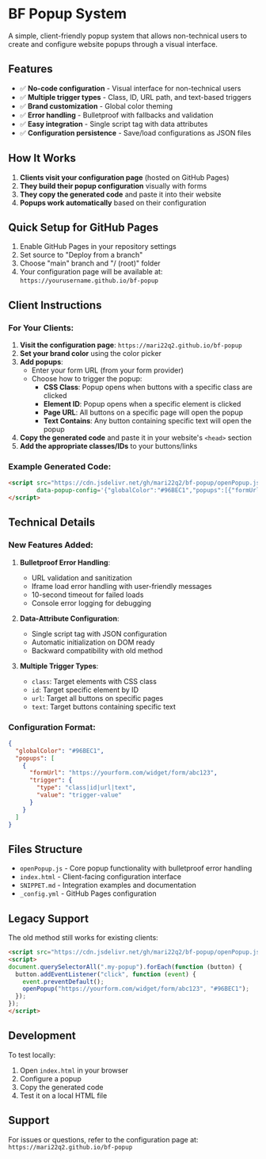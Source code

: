# BF Popup System

A simple, client-friendly popup system that allows non-technical users to create and configure website popups through a visual interface.

## Features

- ✅ **No-code configuration** - Visual interface for non-technical users
- ✅ **Multiple trigger types** - Class, ID, URL path, and text-based triggers  
- ✅ **Brand customization** - Global color theming
- ✅ **Error handling** - Bulletproof with fallbacks and validation
- ✅ **Easy integration** - Single script tag with data attributes
- ✅ **Configuration persistence** - Save/load configurations as JSON files

## How It Works

1. **Clients visit your configuration page** (hosted on GitHub Pages)
2. **They build their popup configuration** visually with forms
3. **They copy the generated code** and paste it into their website
4. **Popups work automatically** based on their configuration

## Quick Setup for GitHub Pages

1. Enable GitHub Pages in your repository settings
2. Set source to "Deploy from a branch" 
3. Choose "main" branch and "/ (root)" folder
4. Your configuration page will be available at: `https://yourusername.github.io/bf-popup`

## Client Instructions

### For Your Clients:

1. **Visit the configuration page**: `https://mari22q2.github.io/bf-popup`
2. **Set your brand color** using the color picker
3. **Add popups**:
   - Enter your form URL (from your form provider)
   - Choose how to trigger the popup:
     - **CSS Class**: Popup opens when buttons with a specific class are clicked
     - **Element ID**: Popup opens when a specific element is clicked  
     - **Page URL**: All buttons on a specific page will open the popup
     - **Text Contains**: Any button containing specific text will open the popup
4. **Copy the generated code** and paste it in your website's `<head>` section
5. **Add the appropriate classes/IDs** to your buttons/links

### Example Generated Code:

```html
<script src="https://cdn.jsdelivr.net/gh/mari22q2/bf-popup/openPopup.js" 
        data-popup-config='{"globalColor":"#96BEC1","popups":[{"formUrl":"https://yourform.com/widget/abc123","trigger":{"type":"class","value":"contact-popup"}}]}'>
</script>
```

## Technical Details

### New Features Added:

1. **Bulletproof Error Handling**:
   - URL validation and sanitization
   - Iframe load error handling with user-friendly messages
   - 10-second timeout for failed loads
   - Console error logging for debugging

2. **Data-Attribute Configuration**:
   - Single script tag with JSON configuration
   - Automatic initialization on DOM ready
   - Backward compatibility with old method

3. **Multiple Trigger Types**:
   - `class`: Target elements with CSS class
   - `id`: Target specific element by ID
   - `url`: Target all buttons on specific pages
   - `text`: Target buttons containing specific text

### Configuration Format:

```json
{
  "globalColor": "#96BEC1",
  "popups": [
    {
      "formUrl": "https://yourform.com/widget/form/abc123",
      "trigger": {
        "type": "class|id|url|text",
        "value": "trigger-value"
      }
    }
  ]
}
```

## Files Structure

- `openPopup.js` - Core popup functionality with bulletproof error handling
- `index.html` - Client-facing configuration interface
- `SNIPPET.md` - Integration examples and documentation
- `_config.yml` - GitHub Pages configuration

## Legacy Support

The old method still works for existing clients:

```html
<script src="https://cdn.jsdelivr.net/gh/mari22q2/bf-popup/openPopup.js"></script>
<script>
document.querySelectorAll(".my-popup").forEach(function (button) {
  button.addEventListener("click", function (event) {
    event.preventDefault();
    openPopup("https://yourform.com/widget/form/abc123", "#96BEC1");
  });
});
</script>
```

## Development

To test locally:
1. Open `index.html` in your browser
2. Configure a popup  
3. Copy the generated code
4. Test it on a local HTML file

## Support

For issues or questions, refer to the configuration page at: `https://mari22q2.github.io/bf-popup`